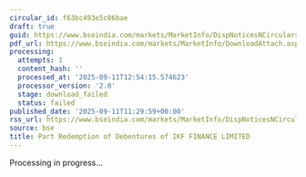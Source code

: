 ```yaml
---
circular_id: f63bc493e5c06bae
draft: true
guid: https://www.bseindia.com/markets/MarketInfo/DispNoticesNCirculars.aspx?Noticeid={1BE2505B-B916-4319-AECC-CC845E2DEE8B}&noticeno=20250911-28&dt=09/11/2025&icount=28&totcount=72&flag=0
pdf_url: https://www.bseindia.com/markets/MarketInfo/DownloadAttach.aspx?id=20250911-28&attachedId=
processing:
  attempts: 1
  content_hash: ''
  processed_at: '2025-09-11T12:54:15.574623'
  processor_version: '2.0'
  stage: download_failed
  status: failed
published_date: '2025-09-11T11:29:59+00:00'
rss_url: https://www.bseindia.com/markets/MarketInfo/DispNoticesNCirculars.aspx?Noticeid={1BE2505B-B916-4319-AECC-CC845E2DEE8B}&noticeno=20250911-28&dt=09/11/2025&icount=28&totcount=72&flag=0
source: bse
title: Part Redemption of Debentures of IKF FINANCE LIMITED
---
```


Processing in progress...